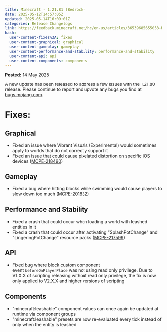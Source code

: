 ```yaml
---
title: Minecraft - 1.21.81 (Bedrock)
date: 2025-05-12T14:57:05Z
updated: 2025-05-14T16:09:01Z
categories: Release Changelogs
link: https://feedback.minecraft.net/hc/en-us/articles/36539685655053-Minecraft-1-21-81-Bedrock
hash:
  user-content-fixes%3A: fixes
  user-content-graphical: graphical
  user-content-gameplay: gameplay
  user-content-performance-and-stability: performance-and-stability
  user-content-api: api
  user-content-components: components
---
```


**Posted:** 14 May 2025

A new update has been released to address a few issues with the 1.21.80 release. Please continue to report and upvote any bugs you find at [bugs.mojang.com](https://bugs.mojang.com/).

# Fixes:

## Graphical

- Fixed an issue where Vibrant Visuals (Experimental) would sometimes apply to worlds that do not correctly support it
- Fixed an issue that could cause pixelated distortion on specific iOS devices ([MCPE-218490](https://bugs.mojang.com/browse/MCPE-218490))

## Gameplay

- Fixed a bug where hitting blocks while swimming would cause players to slow down too much ([MCPE-201832](https://bugs.mojang.com/browse/MCPE-201832))

## Performance and Stability

- Fixed a crash that could occur when loading a world with leashed entities in it
- Fixed a crash that could occur after activating "SplashPotChange" and "LingeringPotChange" resource packs ([MCPE-217599](https://bugs.mojang.com/browse/MCPE/issues/MCPE-217599))

## API

- Fixed bug where block custom component event `beforeOnPlayerPlace` was not using read only privilege. Due to V1.X.X of scripting releasing without read only privilege, the fix is now only applied to V2.X.X and higher versions of scripting

## Components

- "minecraft:leashable" component values can once again be updated at runtime via component groups
- "minecraft:leashable" presets are now re-evaluated every tick instead of only when the entity is leashed
